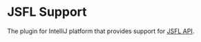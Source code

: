JSFL Support
============

The plugin for IntelliJ platform that provides support for <a target='_blank' href='http://help.adobe.com/en_US/flash/cs/extend/index.html'>JSFL API</a>.
